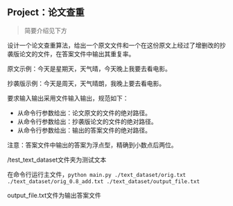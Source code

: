 ## Project：论文查重

> 简要介绍见下方

设计一个论文查重算法，给出一个原文文件和一个在这份原文上经过了增删改的抄袭版论文的文件，在答案文件中输出其重复率。

原文示例：今天是星期天，天气晴，今天晚上我要去看电影。

抄袭版示例：今天是周天，天气晴朗，我晚上要去看电影。

要求输入输出采用文件输入输出，规范如下：

* 从命令行参数给出：论文原文的文件的绝对路径。
* 从命令行参数给出：抄袭版论文的文件的绝对路径。
* 从命令行参数给出：输出的答案文件的绝对路径。

注意：答案文件中输出的答案为浮点型，精确到小数点后两位。

/test_text_dataset文件夹为测试文本

在命令行运行主文件，`python main.py ./text_dataset/orig.txt ./text_dataset/orig_0.8_add.txt ./text_dataset/output_file.txt`

output_file.txt文件为输出答案文件
